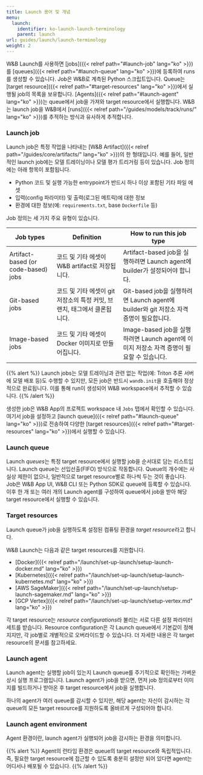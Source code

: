 ```yaml
---
title: Launch 용어 및 개념
menu:
  launch:
    identifier: ko-launch-launch-terminology
    parent: launch
url: guides/launch/launch-terminology
weight: 2
---
```


W&B Launch를 사용하면 [jobs]({{< relref path="#launch-job" lang="ko" >}})를 [queues]({{< relref path="#launch-queue" lang="ko" >}})에 등록하여 runs를 생성할 수 있습니다. Job은 W&B로 계측된 Python 스크립트입니다. Queue는 [target resource]({{< relref path="#target-resources" lang="ko" >}})에서 실행될 job의 목록을 보유합니다. [Agents]({{< relref path="#launch-agent" lang="ko" >}})는 queue에서 job을 가져와 target resource에서 실행합니다. W&B는 launch job을 W&B에서 [runs]({{< relref path="/guides/models/track/runs/" lang="ko" >}})를 추적하는 방식과 유사하게 추적합니다.

### Launch job
Launch job은 특정 작업을 나타내는 [W&B Artifact]({{< relref path="/guides/core/artifacts/" lang="ko" >}})의 한 형태입니다. 예를 들어, 일반적인 launch job에는 모델 트레이닝이나 모델 평가 트리거링 등이 있습니다. Job 정의에는 아래 항목이 포함됩니다.

- Python 코드 및 실행 가능한 entrypoint가 반드시 하나 이상 포함된 기타 파일 에셋
- 입력(config 파라미터) 및 출력(로그된 메트릭)에 대한 정보
- 환경에 대한 정보(예: `requirements.txt`, base `Dockerfile` 등)

Job 정의는 세 가지 주요 유형이 있습니다.

| Job types | Definition | How to run this job type | 
| ---------- | --------- | -------------- |
|Artifact-based (or code-based) jobs| 코드 및 기타 에셋이 W&B artifact로 저장됩니다. | Artifact-based job을 실행하려면 Launch agent에 builder가 설정되어야 합니다. |
|Git-based jobs| 코드 및 기타 에셋이 git 저장소의 특정 커밋, 브랜치, 태그에서 클론됩니다. | Git-based job을 실행하려면 Launch agent에 builder와 git 저장소 자격 증명이 필요합니다. |
|Image-based jobs| 코드 및 기타 에셋이 Docker 이미지로 만들어집니다. | Image-based job을 실행하려면 Launch agent에 이미지 저장소 자격 증명이 필요할 수 있습니다. |

{{% alert %}}
Launch jobs는 모델 트레이닝과 관련 없는 작업(예: Triton 추론 서버에 모델 배포 등)도 수행할 수 있지만, 모든 job은 반드시 `wandb.init`을 호출해야 정상적으로 완료됩니다. 이를 통해 run이 생성되어 W&B workspace에서 추적할 수 있습니다.
{{% /alert %}}

생성한 job은 W&B App의 프로젝트 workspace 내 `Jobs` 탭에서 확인할 수 있습니다. 여기서 job을 설정하고 [launch queue]({{< relref path="#launch-queue" lang="ko" >}})로 전송하여 다양한 [target resources]({{< relref path="#target-resources" lang="ko" >}})에서 실행할 수 있습니다.

### Launch queue
Launch *queues*는 특정 target resource에서 실행할 job을 순서대로 담는 리스트입니다. Launch queue는 선입선출(FIFO) 방식으로 작동합니다. Queue의 개수에는 사실상 제한이 없으나, 일반적으로 target resource별로 하나씩 두는 것이 좋습니다. Job은 W&B App UI, W&B CLI 또는 Python SDK로 queue에 등록할 수 있습니다. 이후 한 개 또는 여러 개의 Launch agent를 구성하여 queue에서 job을 받아 해당 target resource에서 실행할 수 있습니다.

### Target resources
Launch queue가 job을 실행하도록 설정된 컴퓨팅 환경을 *target resource*라고 합니다.

W&B Launch는 다음과 같은 target resources를 지원합니다.

- [Docker]({{< relref path="/launch/set-up-launch/setup-launch-docker.md" lang="ko" >}})
- [Kubernetes]({{< relref path="/launch/set-up-launch/setup-launch-kubernetes.md" lang="ko" >}})
- [AWS SageMaker]({{< relref path="/launch/set-up-launch/setup-launch-sagemaker.md" lang="ko" >}})
- [GCP Vertex]({{< relref path="/launch/set-up-launch/setup-vertex.md" lang="ko" >}})

각 target resource는 *resource configurations*라 불리는 서로 다른 설정 파라미터 세트를 받습니다. Resource configuration은 각 Launch queue에서 기본값이 정해지지만, 각 job별로 개별적으로 오버라이드할 수 있습니다. 더 자세한 내용은 각 target resource의 문서를 참고하세요.

### Launch agent
Launch agent는 실행할 job이 있는지 Launch queue를 주기적으로 확인하는 가벼운 상시 실행 프로그램입니다. Launch agent가 job을 받으면, 먼저 job 정의로부터 이미지를 빌드하거나 받아온 후 target resource에서 job을 실행합니다.

하나의 agent가 여러 queue를 감시할 수 있지만, 해당 agent는 자신이 감시하는 각 queue의 모든 target resource를 지원하도록 올바르게 구성되어야 합니다.

### Launch agent environment
Agent 환경이란, launch agent가 실행되어 job을 감시하는 환경을 의미합니다.

{{% alert %}}
Agent의 런타임 환경은 queue의 target resource와 독립적입니다. 즉, 필요한 target resource에 접근할 수 있도록 충분히 설정만 되어 있다면 agent는 어디서나 배포될 수 있습니다.
{{% /alert %}}